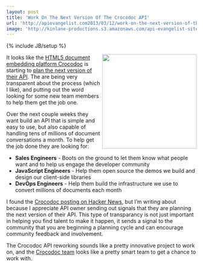 ```yaml
---
layout: post
title: 'Work On The Next Version Of The Crocodoc API'
url: 'http://apievangelist.com2013/03/12/work-on-the-next-version-of-the-crocodoc-api/'
image: 'http://kinlane-productions.s3.amazonaws.com/api-evangelist-site/blog/crocodoc-logo.png'
---
```

{% include JB/setup %}
<p>
     <a title=Crocodoc href=https://crocodoc.com/about/ target=_blank><img src=https://s3.amazonaws.com/kinlane-productions/api-evangelist/crocodoc/crocodoc-logo.png  width=250 align=right /></a>
</p>
<p>
     It looks like the <a title=HTML5 document embedding platform Crocodoc href=https://crocodoc.com/>HTML5 document embedding platform Crocodoc</a> is starting to <a href=https://news.ycombinator.com/item?id=5358861>plan the next version of their API</a>. The are being very transparent about the process (which I like), and putting out the word looking for some new team members to help them get the job one.
</p>
<p>
     Over the next couple weeks they want build an API that is simple and easy to use, but also capable of handling tens of millions of document conversations a month. To help get the job done they are looking for:
</p>
<ul class=mainlist>
     <li>
          <strong>Sales Engineers</strong> - Boots on the ground to let them know what people want and to help us engage the developer community
     </li>
     <li>
          <strong>JavaScript Engineers</strong> - Help them open source the demos we build and design our client-side libraries
     </li>
     <li>
          <strong>DevOps Engineers</strong> - Help them build the infrastructure we use to convert millions of documents each month
     </li>
</ul>
<p>
     I found the <a href=https://news.ycombinator.com/item?id=5358861>Crocodoc posting on Hacker News</a>, but I’m writing about because I appreciate API owner sending out signals that they are planning the next version of their API. This type of transparancy is not just important in helping you find talent to make it happen, it sends a signal to the community that you are beginning a planning cycle and can encourage community feedback and involvement.   
</p>
<p>
     The Crocodoc API reworking sounds like a pretty innovative project to work on, and the <a title=Crocodoc href=https://crocodoc.com/about/ target=_blank>Crocodoc team</a> looks like a pretty smart team to get a chance to work with.
</p>
